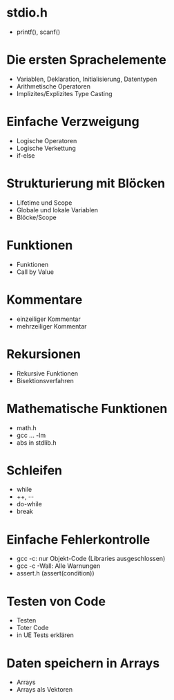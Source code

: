 # stdio.h
- printf(), scanf()

# Die ersten Sprachelemente
- Variablen, Deklaration, Initialisierung, Datentypen
- Arithmetische Operatoren
- Implizites/Explizites Type Casting

# Einfache Verzweigung
- Logische Operatoren 
- Logische Verkettung
- if-else

# Strukturierung mit Blöcken
- Lifetime und Scope
- Globale und lokale Variablen
- Blöcke/Scope

# Funktionen
- Funktionen
- Call by Value

# Kommentare
- einzeiliger Kommentar
- mehrzeiliger Kommentar

# Rekursionen
- Rekursive Funktionen
- Bisektionsverfahren

# Mathematische Funktionen
- math.h
- gcc ... -lm
- abs in stdlib.h

# Schleifen
- while
- ++, --
- do-while
- break

# Einfache Fehlerkontrolle
- gcc -c: nur Objekt-Code (Libraries ausgeschlossen)
- gcc -c -Wall: Alle Warnungen
- assert.h (assert(condition))

# Testen von Code
- Testen
- Toter Code
- in UE Tests erklären

# Daten speichern in Arrays
- Arrays
- Arrays als Vektoren